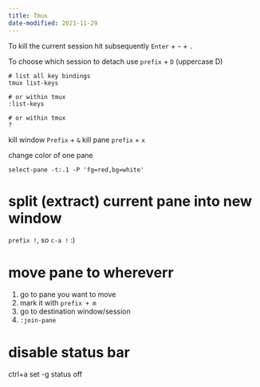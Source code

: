 ```yaml
---
title: Tmux
date-modified: 2021-11-29
---
```


To kill the current session hit subsequently `Enter` + `~` + `.`

To choose which session to detach use `prefix` + `D` (uppercase D)

```
# list all key bindings
tmux list-keys

# or within tmux
:list-keys

# or within tmux
?
```

kill window `Prefix` + `&`
kill pane `prefix` + `x`

change color of one pane

```
select-pane -t:.1 -P 'fg=red,bg=white'
```

# split (extract) current pane into new window

`prefix !`, so `c-a !` :)

# move pane to whereverr

1. go to pane you want to move
2. mark it with `prefix + m`
3. go to destination window/session
4. `:join-pane`

# disable status bar

ctrl+a
set -g status off
